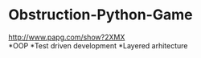 # Obstruction-Python-Game
http://www.papg.com/show?2XMX 	
	*OOP 
	*Test driven development
	*Layered arhitecture